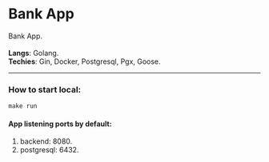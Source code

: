 # Bank App

Bank App.
<br>
<br>
<b>Langs</b>: Golang.
<br>
<b>Techies</b>: Gin, Docker, Postgresql, Pgx, Goose.
<br>
<hr>

### How to start local:
```
make run
```

#### App listening ports by default:
1) backend:  8080.
2) postgresql: 6432.